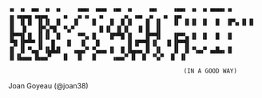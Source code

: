 










    ▗▖ ▗▖ ▗▄▖ ▗▖ ▗▖    ▗▄▄▖ ▗▄▄▖ ▗▄▖ ▗▖    ▗▄▖    ▗▄▄▖ ▗▖ ▗▖▗▄▄▄▖▗▖  ▗▖▗▄▄▄▖▗▄▄▄    ▗▖  ▗▖▗▖  ▗▖     ▗▖ ▗▄▖ ▗▖  ▗▖ ▗▄▖ 
    ▐▌ ▐▌▐▌ ▐▌▐▌ ▐▌   ▐▌   ▐▌   ▐▌ ▐▌▐▌   ▐▌ ▐▌   ▐▌ ▐▌▐▌ ▐▌  █  ▐▛▚▖▐▌▐▌   ▐▌  █   ▐▛▚▞▜▌ ▝▚▞▘      ▐▌▐▌ ▐▌▐▌  ▐▌▐▌ ▐▌
    ▐▛▀▜▌▐▌ ▐▌▐▌ ▐▌    ▝▀▚▖▐▌   ▐▛▀▜▌▐▌   ▐▛▀▜▌   ▐▛▀▚▖▐▌ ▐▌  █  ▐▌ ▝▜▌▐▛▀▀▘▐▌  █   ▐▌  ▐▌  ▐▌       ▐▌▐▛▀▜▌▐▌  ▐▌▐▛▀▜▌
    ▐▌ ▐▌▝▚▄▞▘▐▙█▟▌   ▗▄▄▞▘▝▚▄▄▖▐▌ ▐▌▐▙▄▄▖▐▌ ▐▌   ▐▌ ▐▌▝▚▄▞▘▗▄█▄▖▐▌  ▐▌▐▙▄▄▖▐▙▄▄▀   ▐▌  ▐▌  ▐▌    ▗▄▄▞▘▐▌ ▐▌ ▝▚▞▘ ▐▌ ▐▌
                                                                                                                        
                                                     (IN A GOOD WAY)                                                        





Joan Goyeau (@joan38)
